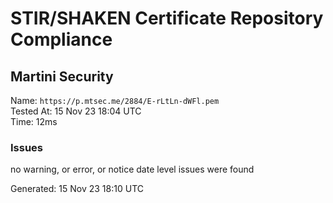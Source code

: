 # STIR/SHAKEN Certificate Repository Compliance

## Martini Security

Name: `https://p.mtsec.me/2884/E-rLtLn-dWFl.pem`\
Tested At: 15 Nov 23 18:04 UTC\
Time: 12ms

### Issues

no warning, or error, or notice date level issues were found

Generated: 15 Nov 23 18:10 UTC
